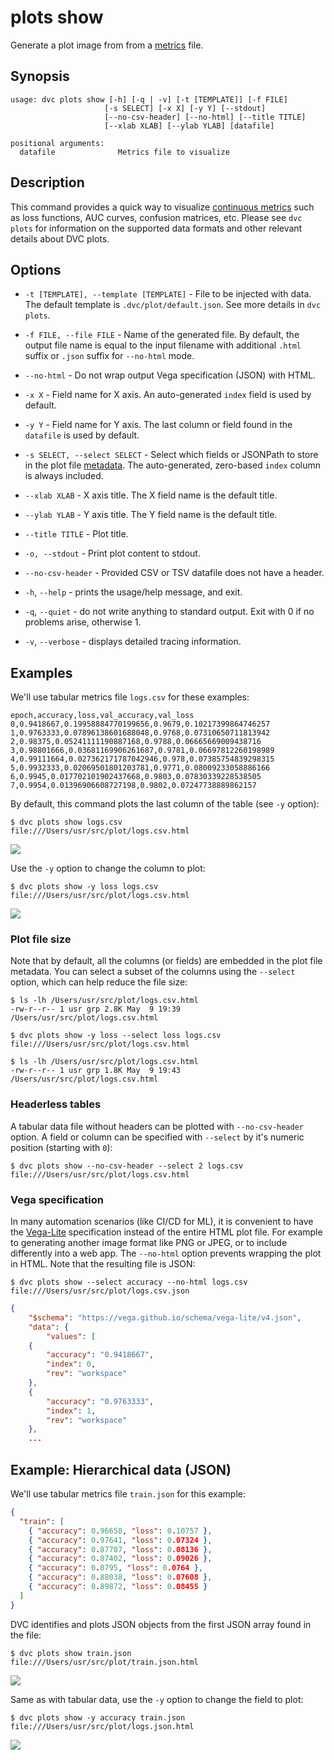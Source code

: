 # plots show

Generate a plot image from from a [metrics](/doc/command-reference/plots) file.

## Synopsis

```usage
usage: dvc plots show [-h] [-q | -v] [-t [TEMPLATE]] [-f FILE]
                     [-s SELECT] [-x X] [-y Y] [--stdout]
                     [--no-csv-header] [--no-html] [--title TITLE]
                     [--xlab XLAB] [--ylab YLAB] [datafile]

positional arguments:
  datafile              Metrics file to visualize
```

## Description

This command provides a quick way to visualize
[continuous metrics](/doc/command-reference/plots) such as loss functions, AUC
curves, confusion matrices, etc. Please see `dvc plots` for information on the
supported data formats and other relevant details about DVC plots.

## Options

- `-t [TEMPLATE], --template [TEMPLATE]` - File to be injected with data. The
  default template is `.dvc/plot/default.json`. See more details in `dvc plots`.

- `-f FILE, --file FILE` - Name of the generated file. By default, the output
  file name is equal to the input filename with additional `.html` suffix or
  `.json` suffix for `--no-html` mode.

- `--no-html` - Do not wrap output Vega specification (JSON) with HTML.

- `-x X` - Field name for X axis. An auto-generated `index` field is used by
  default.

- `-y Y` - Field name for Y axis. The last column or field found in the
  `datafile` is used by default.

- `-s SELECT, --select SELECT` - Select which fields or JSONPath to store in the
  plot file [metadata](https://vega.github.io/vega/docs/data/). The
  auto-generated, zero-based `index` column is always included.

- `--xlab XLAB` - X axis title. The X field name is the default title.

- `--ylab YLAB` - Y axis title. The Y field name is the default title.

- `--title TITLE` - Plot title.

- `-o, --stdout` - Print plot content to stdout.

- `--no-csv-header` - Provided CSV or TSV datafile does not have a header.

- `-h`, `--help` - prints the usage/help message, and exit.

- `-q`, `--quiet` - do not write anything to standard output. Exit with 0 if no
  problems arise, otherwise 1.

- `-v`, `--verbose` - displays detailed tracing information.

## Examples

We'll use tabular metrics file `logs.csv` for these examples:

```csv
epoch,accuracy,loss,val_accuracy,val_loss
0,0.9418667,0.19958884770199656,0.9679,0.10217399864746257
1,0.9763333,0.07896138601688048,0.9768,0.07310650711813942
2,0.98375,0.05241111190887168,0.9788,0.06665669009438716
3,0.98801666,0.03681169906261687,0.9781,0.06697812260198989
4,0.99111664,0.027362171787042946,0.978,0.07385754839298315
5,0.9932333,0.02069501801203781,0.9771,0.08009233058886166
6,0.9945,0.017702101902437668,0.9803,0.07830339228538505
7,0.9954,0.01396906608727198,0.9802,0.07247738889862157
```

By default, this command plots the last column of the table (see `-y` option):

```dvc
$ dvc plots show logs.csv
file:///Users/usr/src/plot/logs.csv.html
```

![](/img/plot_show.svg)

Use the `-y` option to change the column to plot:

```dvc
$ dvc plots show -y loss logs.csv
file:///Users/usr/src/plot/logs.csv.html
```

![](/img/plot_show_field.svg)

### Plot file size

Note that by default, all the columns (or fields) are embedded in the plot file
metadata. You can select a subset of the columns using the `--select` option,
which can help reduce the file size:

```dvc
$ ls -lh /Users/usr/src/plot/logs.csv.html
-rw-r--r-- 1 usr grp 2.8K May  9 19:39 /Users/usr/src/plot/logs.csv.html

$ dvc plots show -y loss --select loss logs.csv
file:///Users/usr/src/plot/logs.csv.html

$ ls -lh /Users/usr/src/plot/logs.csv.html
-rw-r--r-- 1 usr grp 1.8K May  9 19:43 /Users/usr/src/plot/logs.csv.html
```

### Headerless tables

A tabular data file without headers can be plotted with `--no-csv-header`
option. A field or column can be specified with `--select` by it's numeric
position (starting with `0`):

```dvc
$ dvc plots show --no-csv-header --select 2 logs.csv
file:///Users/usr/src/plot/logs.csv.html
```

### Vega specification

In many automation scenarios (like CI/CD for ML), it is convenient to have the
[Vega-Lite](https://vega.github.io/vega-lite/) specification instead of the
entire HTML plot file. For example to generating another image format like PNG
or JPEG, or to include differently into a web app. The `--no-html` option
prevents wrapping the plot in HTML. Note that the resulting file is JSON:

```dvc
$ dvc plots show --select accuracy --no-html logs.csv
file:///Users/usr/src/plot/logs.csv.json
```

```json
{
    "$schema": "https://vega.github.io/schema/vega-lite/v4.json",
    "data": {
        "values": [
    {
        "accuracy": "0.9418667",
        "index": 0,
        "rev": "workspace"
    },
    {
        "accuracy": "0.9763333",
        "index": 1,
        "rev": "workspace"
    },
    ...
```

## Example: Hierarchical data (JSON)

We'll use tabular metrics file `train.json` for this example:

```json
{
  "train": [
    { "accuracy": 0.96658, "loss": 0.10757 },
    { "accuracy": 0.97641, "loss": 0.07324 },
    { "accuracy": 0.87707, "loss": 0.08136 },
    { "accuracy": 0.87402, "loss": 0.09026 },
    { "accuracy": 0.8795, "loss": 0.0764 },
    { "accuracy": 0.88038, "loss": 0.07608 },
    { "accuracy": 0.89872, "loss": 0.08455 }
  ]
}
```

DVC identifies and plots JSON objects from the first JSON array found in the
file:

```dvc
$ dvc plots show train.json
file:///Users/usr/src/plot/train.json.html
```

![](/img/plot_show_json.svg)

Same as with tabular data, use the `-y` option to change the field to plot:

```dvc
$ dvc plots show -y accuracy train.json
file:///Users/usr/src/plot/logs.json.html
```

![](/img/plot_show_json_field.svg)
